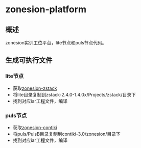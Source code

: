 # zonesion-platform
## 概述
zonesion实训工位平台，lite节点和puls节点代码。
## 生成可执行文件
### lite节点
- 获取[zonesion-zstack](https://github.com/York-Fu/zonesion-zstack)
- 将lite目录复制到zstack-2.4.0-1.4.0x/Projects/zstack/目录下
- 找到对应iar工程文件，编译
### puls节点
- 获取[zonesion-contiki](https://github.com/York-Fu/zonesion-contiki)
- 将puls/PulsB目录复制到contiki-3.0/zonesion/目录下
- 找到对应iar工程文件，编译
